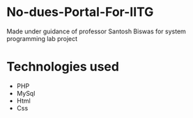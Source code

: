 # No-dues-Portal-For-IITG
Made under guidance of professor Santosh Biswas for system programming lab project
# Technologies used
* PHP
* MySql
* Html
* Css
